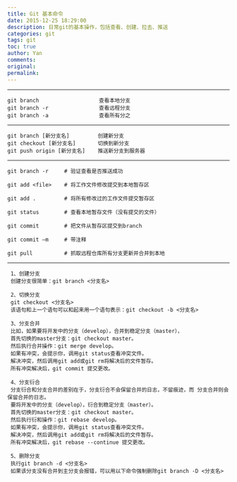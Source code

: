 ```yaml
---
title: Git 基本命令
date: 2015-12-25 18:29:00
description: 日常git的基本操作，包括查看、创建、拉去、推送
categories: git
tags: git
toc: true
author: Yan
comments: 
original: 
permalink: 
---
```

*******************************************************
	git branch                   查看本地分支
	git branch -r                查看远程分支
	git branch -a                查看所有分之
*******************************************************
	git branch [新分支名]         创建新分支
	git checkout [新分支名]       切换到新分支
	git push origin [新分支名]    推送新分支到服务器
*******************************************************
	git branch -r     # 验证查看是否推送成功

	git add <file>    # 将工作文件修改提交到本地暂存区

	git add .         # 将所有修改过的工作文件提交暂存区

	git status        # 查看本地暂存文件（没有提交的文件）

	git commit        # 把文件从暂存区提交到branch

	git commit –m     # 带注释

	git pull          # 抓取远程仓库所有分支更新并合并到本地
*******************************************************
	 1、创建分支
	 创建分支很简单：git branch <分支名>

	 2、切换分支
	 git checkout <分支名>
	 该语句和上一个语句可以和起来用一个语句表示：git checkout -b <分支名>

	 3、分支合并
	 比如，如果要将开发中的分支（develop），合并到稳定分支（master），
	 首先切换的master分支：git checkout master。
	 然后执行合并操作：git merge develop。
	 如果有冲突，会提示你，调用git status查看冲突文件。
	 解决冲突，然后调用git add或git rm将解决后的文件暂存。
	 所有冲突解决后，git commit 提交更改。
	 
	 4、分支衍合
	 分支衍合和分支合并的差别在于，分支衍合不会保留合并的日志，不留痕迹，而 分支合并则会保留合并的日志。
	 要将开发中的分支（develop），衍合到稳定分支（master）。
	 首先切换的master分支：git checkout master。
	 然后执行衍和操作：git rebase develop。
	 如果有冲突，会提示你，调用git status查看冲突文件。
	 解决冲突，然后调用git add或git rm将解决后的文件暂存。
	 所有冲突解决后，git rebase --continue 提交更改。

	 5、删除分支
	 执行git branch -d <分支名>
	 如果该分支没有合并到主分支会报错，可以用以下命令强制删除git branch -D <分支名>



